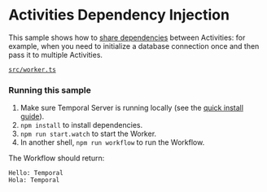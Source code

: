 # Activities Dependency Injection

This sample shows how to [share dependencies](https://docs.temporal.io/docs/typescript/activities#sharing-dependencies-in-activity-functions) between Activities: for example, when you need to initialize a database connection once and then pass it to multiple Activities.

[`src/worker.ts`](./src/worker.ts)

### Running this sample

1. Make sure Temporal Server is running locally (see the [quick install guide](https://docs.temporal.io/docs/server/quick-install/)).
1. `npm install` to install dependencies.
1. `npm run start.watch` to start the Worker.
1. In another shell, `npm run workflow` to run the Workflow.

The Workflow should return:

```
Hello: Temporal
Hola: Temporal
```
